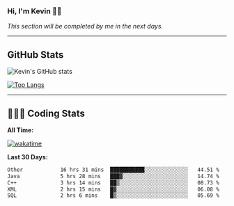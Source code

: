 ### Hi, I'm Kevin 👋🏻

_This section will be completed by me in the next days._


--- 
## GitHub Stats
![Kevin's GitHub stats](https://github-readme-stats.vercel.app/api?username=kevin-kraus&show_icons=true&theme=dark)

[![Top Langs](https://github-readme-stats.vercel.app/api/top-langs/?username=kevin-kraus&layout=compact&theme=dark)]()

---
## 🧑🏻‍💻 Coding Stats

**All Time:**

[![wakatime](https://wakatime.com/badge/user/2ee1869b-72a2-4c21-b5f7-e95432f5a1cf.svg?style=flat)](https://wakatime.com/@2ee1869b-72a2-4c21-b5f7-e95432f5a1cf)

**Last 30 Days:**

<!--START_SECTION:waka-->

```txt
Other            16 hrs 31 mins  ███████████░░░░░░░░░░░░░░   44.51 %
Java             5 hrs 28 mins   ███▓░░░░░░░░░░░░░░░░░░░░░   14.74 %
C++              3 hrs 14 mins   ██▒░░░░░░░░░░░░░░░░░░░░░░   08.73 %
XML              2 hrs 15 mins   █▓░░░░░░░░░░░░░░░░░░░░░░░   06.08 %
SQL              2 hrs 6 mins    █▒░░░░░░░░░░░░░░░░░░░░░░░   05.69 %
```

<!--END_SECTION:waka-->
